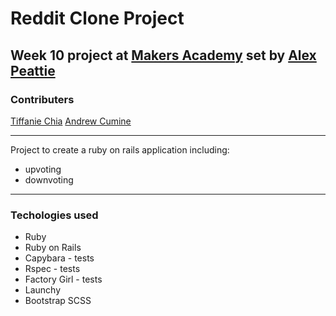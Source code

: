 # Reddit Clone Project

## Week 10 project at [Makers Academy](http://www.makersacademy.com) set by [Alex Peattie](https://github.com/alexpeattie)

### Contributers

[Tiffanie Chia](https://github.com/tiffaniechia)
[Andrew Cumine](https://github.com/ajcumine)

---

Project to create a ruby on rails application including:

* upvoting
* downvoting

---

### Techologies used

* Ruby
* Ruby on Rails
* Capybara - tests
* Rspec - tests
* Factory Girl - tests
* Launchy
* Bootstrap SCSS